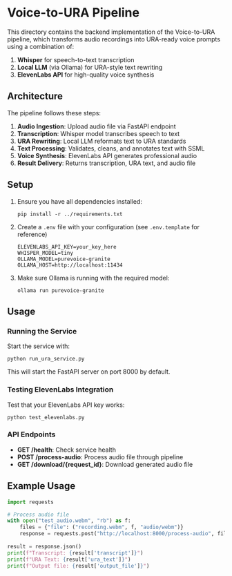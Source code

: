 # Voice-to-URA Pipeline

This directory contains the backend implementation of the Voice-to-URA pipeline, which transforms audio recordings into URA-ready voice prompts using a combination of:

1. **Whisper** for speech-to-text transcription
2. **Local LLM** (via Ollama) for URA-style text rewriting
3. **ElevenLabs API** for high-quality voice synthesis

## Architecture

The pipeline follows these steps:

1. **Audio Ingestion**: Upload audio file via FastAPI endpoint
2. **Transcription**: Whisper model transcribes speech to text
3. **URA Rewriting**: Local LLM reformats text to URA standards
4. **Text Processing**: Validates, cleans, and annotates text with SSML
5. **Voice Synthesis**: ElevenLabs API generates professional audio
6. **Result Delivery**: Returns transcription, URA text, and audio file

## Setup

1. Ensure you have all dependencies installed:
   ```
   pip install -r ../requirements.txt
   ```

2. Create a `.env` file with your configuration (see `.env.template` for reference)
   ```
   ELEVENLABS_API_KEY=your_key_here
   WHISPER_MODEL=tiny
   OLLAMA_MODEL=purevoice-granite
   OLLAMA_HOST=http://localhost:11434
   ```

3. Make sure Ollama is running with the required model:
   ```
   ollama run purevoice-granite
   ```

## Usage

### Running the Service

Start the service with:
```
python run_ura_service.py
```

This will start the FastAPI server on port 8000 by default.

### Testing ElevenLabs Integration

Test that your ElevenLabs API key works:
```
python test_elevenlabs.py
```

### API Endpoints

- **GET /health**: Check service health
- **POST /process-audio**: Process audio file through pipeline
- **GET /download/{request_id}**: Download generated audio file

## Example Usage

```python
import requests

# Process audio file
with open("test_audio.webm", "rb") as f:
    files = {"file": ("recording.webm", f, "audio/webm")}
    response = requests.post("http://localhost:8000/process-audio", files=files)
    
result = response.json()
print(f"Transcript: {result['transcript']}")
print(f"URA Text: {result['ura_text']}")
print(f"Output file: {result['output_file']}")
``` 